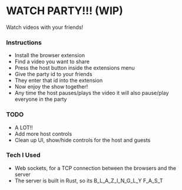 # WATCH PARTY!!! (WIP)
Watch videos with your friends!

### Instructions
- Install the browser extension
- Find a video you want to share
- Press the host button inside the extensions menu
- Give the party id to your friends
- They enter that id into the extension
- Now enjoy the show together!
- Any time the host pauses/plays the video it will also pause/play everyone in the party

### TODO
- A LOT!! 
- Add more host controls
- Clean up UI, show/hide controls for the host and guests

### Tech I Used
- Web sockets, for a TCP connection between the browsers and the server
- The server is built in Rust, so its B_L_A_Z_I_N_G_L_Y F_A_S_T
